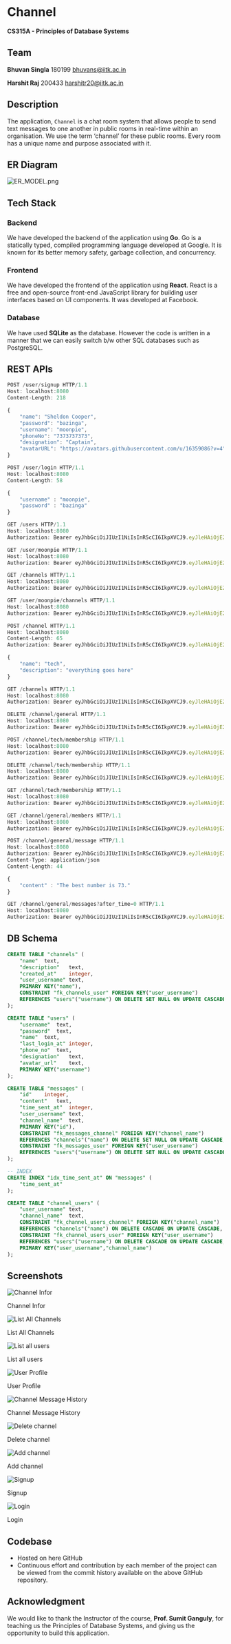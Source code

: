 # Channel

**CS315A - Principles of Database Systems**

## Team

**Bhuvan Singla**
180199
bhuvans@iitk.ac.in

**Harshit Raj**
200433
harshitr20@iitk.ac.in

## Description

The application, `Channel` is a chat room system that allows people to send text messages to one another in public rooms in real-time within an organisation. We use the term ‘channel’ for these public rooms. Every room has a unique name and purpose associated with it.

## ER Diagram

![ER_MODEL.png](github-assets/ER_MODEL.png)

## Tech Stack

### Backend

We have developed the backend of the application using **Go**.
Go is a statically typed, compiled programming language developed at Google. It is known for its better memory safety, garbage collection, and concurrency.

### Frontend

We have developed the frontend of the application using **React**. React is a free and open-source front-end JavaScript library for building user interfaces based on UI components. It was developed at Facebook.

### Database

We have used **SQLite** as the database. However the code is written in a manner that we can easily switch b/w other SQL databases such as PostgreSQL.

## REST APIs

```jsx
POST /user/signup HTTP/1.1
Host: localhost:8080
Content-Length: 218

{
    "name": "Sheldon Cooper",
    "password": "bazinga",
    "username": "moonpie",
    "phoneNo": "7373737373",
    "designation": "Captain",
    "avatarURL": "https://avatars.githubusercontent.com/u/16359086?v=4"
}
```

```jsx
POST /user/login HTTP/1.1
Host: localhost:8080
Content-Length: 58

{
    "username" : "moonpie",
    "password" : "bazinga"
}
```

```jsx
GET /users HTTP/1.1
Host: localhost:8080
Authorization: Bearer eyJhbGciOiJIUzI1NiIsInR5cCI6IkpXVCJ9.eyJleHAiOjE2NDk3NDU5MDQsInVzZXJuYW1lIjoibW9vbnBpZSJ9.oW55Tr4rQipDeuhttTI9MEwvud6lCNJYgN0Fh8nkoDo
```

```jsx
GET /user/moonpie HTTP/1.1
Host: localhost:8080
Authorization: Bearer eyJhbGciOiJIUzI1NiIsInR5cCI6IkpXVCJ9.eyJleHAiOjE2NDk3NDU5MDQsInVzZXJuYW1lIjoibW9vbnBpZSJ9.oW55Tr4rQipDeuhttTI9MEwvud6lCNJYgN0Fh8nkoDo
```

```jsx
GET /channels HTTP/1.1
Host: localhost:8080
Authorization: Bearer eyJhbGciOiJIUzI1NiIsInR5cCI6IkpXVCJ9.eyJleHAiOjE2NDk3NDU5MDQsInVzZXJuYW1lIjoibW9vbnBpZSJ9.oW55Tr4rQipDeuhttTI9MEwvud6lCNJYgN0Fh8nkoDo
```

```jsx
GET /user/moonpie/channels HTTP/1.1
Host: localhost:8080
Authorization: Bearer eyJhbGciOiJIUzI1NiIsInR5cCI6IkpXVCJ9.eyJleHAiOjE2NDk3NDU5MDQsInVzZXJuYW1lIjoibW9vbnBpZSJ9.oW55Tr4rQipDeuhttTI9MEwvud6lCNJYgN0Fh8nkoDo
```

```jsx
POST /channel HTTP/1.1
Host: localhost:8080
Content-Length: 65
Authorization: Bearer eyJhbGciOiJIUzI1NiIsInR5cCI6IkpXVCJ9.eyJleHAiOjE2NDk3NDU5MDQsInVzZXJuYW1lIjoibW9vbnBpZSJ9.oW55Tr4rQipDeuhttTI9MEwvud6lCNJYgN0Fh8nkoDo

{
    "name": "tech",
    "description": "everything goes here"
}
```

```jsx
GET /channels HTTP/1.1
Host: localhost:8080
Authorization: Bearer eyJhbGciOiJIUzI1NiIsInR5cCI6IkpXVCJ9.eyJleHAiOjE2NDk3NDU5MDQsInVzZXJuYW1lIjoibW9vbnBpZSJ9.oW55Tr4rQipDeuhttTI9MEwvud6lCNJYgN0Fh8nkoDo

```

```jsx
DELETE /channel/general HTTP/1.1
Host: localhost:8080
Authorization: Bearer eyJhbGciOiJIUzI1NiIsInR5cCI6IkpXVCJ9.eyJleHAiOjE2NDk3NDU5MDQsInVzZXJuYW1lIjoibW9vbnBpZSJ9.oW55Tr4rQipDeuhttTI9MEwvud6lCNJYgN0Fh8nkoDo
```

```jsx
POST /channel/tech/membership HTTP/1.1
Host: localhost:8080
Authorization: Bearer eyJhbGciOiJIUzI1NiIsInR5cCI6IkpXVCJ9.eyJleHAiOjE2NDk3NDU5MDQsInVzZXJuYW1lIjoibW9vbnBpZSJ9.oW55Tr4rQipDeuhttTI9MEwvud6lCNJYgN0Fh8nkoDo
```

```jsx
DELETE /channel/tech/membership HTTP/1.1
Host: localhost:8080
Authorization: Bearer eyJhbGciOiJIUzI1NiIsInR5cCI6IkpXVCJ9.eyJleHAiOjE2NDk3NDU5MDQsInVzZXJuYW1lIjoibW9vbnBpZSJ9.oW55Tr4rQipDeuhttTI9MEwvud6lCNJYgN0Fh8nkoDo
```

```jsx
GET /channel/tech/membership HTTP/1.1
Host: localhost:8080
Authorization: Bearer eyJhbGciOiJIUzI1NiIsInR5cCI6IkpXVCJ9.eyJleHAiOjE2NDk3NDU5MDQsInVzZXJuYW1lIjoibW9vbnBpZSJ9.oW55Tr4rQipDeuhttTI9MEwvud6lCNJYgN0Fh8nkoDo
```

```jsx
GET /channel/general/members HTTP/1.1
Host: localhost:8080
Authorization: Bearer eyJhbGciOiJIUzI1NiIsInR5cCI6IkpXVCJ9.eyJleHAiOjE2NDk3NDU5MDQsInVzZXJuYW1lIjoibW9vbnBpZSJ9.oW55Tr4rQipDeuhttTI9MEwvud6lCNJYgN0Fh8nkoDo
```

```jsx
POST /channel/general/message HTTP/1.1
Host: localhost:8080
Authorization: Bearer eyJhbGciOiJIUzI1NiIsInR5cCI6IkpXVCJ9.eyJleHAiOjE2NDk3NDU5MDQsInVzZXJuYW1lIjoibW9vbnBpZSJ9.oW55Tr4rQipDeuhttTI9MEwvud6lCNJYgN0Fh8nkoDo
Content-Type: application/json
Content-Length: 44

{
    "content" : "The best number is 73."
}
```

```jsx
GET /channel/general/messages?after_time=0 HTTP/1.1
Host: localhost:8080
Authorization: Bearer eyJhbGciOiJIUzI1NiIsInR5cCI6IkpXVCJ9.eyJleHAiOjE2NDk3NDU5MDQsInVzZXJuYW1lIjoibW9vbnBpZSJ9.oW55Tr4rQipDeuhttTI9MEwvud6lCNJYgN0Fh8nkoDo
```

## DB Schema

```sql
CREATE TABLE "channels" (
	"name"	text,
	"description"	text,
	"created_at"	integer,
	"user_username"	text,
	PRIMARY KEY("name"),
	CONSTRAINT "fk_channels_user" FOREIGN KEY("user_username")
	REFERENCES "users"("username") ON DELETE SET NULL ON UPDATE CASCADE
);
```

```sql
CREATE TABLE "users" (
	"username"	text,
	"password"	text,
	"name"	text,
	"last_login_at"	integer,
	"phone_no"	text,
	"designation"	text,
	"avatar_url"	text,
	PRIMARY KEY("username")
);
```

```sql
CREATE TABLE "messages" (
	"id"	integer,
	"content"	text,
	"time_sent_at"	integer,
	"user_username"	text,
	"channel_name"	text,
	PRIMARY KEY("id"),
	CONSTRAINT "fk_messages_channel" FOREIGN KEY("channel_name")
	REFERENCES "channels"("name") ON DELETE SET NULL ON UPDATE CASCADE,
	CONSTRAINT "fk_messages_user" FOREIGN KEY("user_username")
	REFERENCES "users"("username") ON DELETE SET NULL ON UPDATE CASCADE
);

-- INDEX
CREATE INDEX "idx_time_sent_at" ON "messages" (
	"time_sent_at"
);

```

```sql
CREATE TABLE "channel_users" (
	"user_username"	text,
	"channel_name"	text,
	CONSTRAINT "fk_channel_users_channel" FOREIGN KEY("channel_name")
	REFERENCES "channels"("name") ON DELETE CASCADE ON UPDATE CASCADE,
	CONSTRAINT "fk_channel_users_user" FOREIGN KEY("user_username")
	REFERENCES "users"("username") ON DELETE CASCADE ON UPDATE CASCADE,
	PRIMARY KEY("user_username","channel_name")
);
```

## Screenshots

![Channel Infor](<github-assets/2_(1).jpeg>)

Channel Infor

![List All Channels](<github-assets/1_(1).jpeg>)

List All Channels

![List all users](<github-assets/3_(1).jpeg>)

List all users

![User Profile](<github-assets/4_(1).jpeg>)

User Profile

![Channel Message History](<github-assets/6_(1).jpeg>)

Channel Message History

![Delete channel](<github-assets/7_(1).jpeg>)

Delete channel

![Add channel](<github-assets/9_(1).jpeg>)

Add channel

![Signup](github-assets/Untitled%202.png)

Signup

![Login](github-assets/Untitled%203.png)

Login

## Codebase

- Hosted on here GitHub
- Continuous effort and contribution by each member of the project can be viewed from the commit history available on the above GitHub repository.

## Acknowledgment

We would like to thank the Instructor of the course, **Prof. Sumit Ganguly**, for teaching us the Principles of Database Systems, and giving us the opportunity to build this application.
